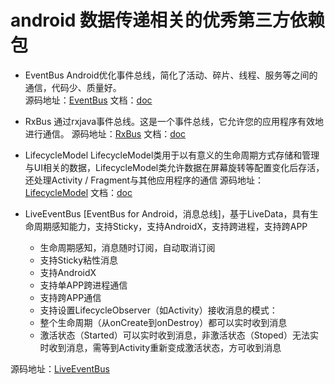 # android 数据传递相关的优秀第三方依赖包

* EventBus Android优化事件总线，简化了活动、碎片、线程、服务等之间的通信，代码少、质量好。  
源码地址：[EventBus](https://github.com/greenrobot/EventBus) 文档：[doc](http://greenrobot.org/eventbus/documentation/)

* RxBus 通过rxjava事件总线。这是一个事件总线，它允许您的应用程序有效地进行通信。
源码地址：[RxBus](https://github.com/AndroidKnife/RxBus) 文档：[doc](https://github.com/AndroidKnife/RxBus/blob/master/README.md)

* LifecycleModel LifecycleModel类用于以有意义的生命周期方式存储和管理与UI相关的数据，LifecycleModel类允许数据在屏幕旋转等配置变化后存活，还处理Activity / Fragment与其他应用程序的通信
源码地址：[LifecycleModel](https://github.com/JessYanCoding/LifecycleModel) 文档：[doc](https://github.com/JessYanCoding/LifecycleModel/blob/master/README.md)

* LiveEventBus [EventBus for Android，消息总线]，基于LiveData，具有生命周期感知能力，支持Sticky，支持AndroidX，支持跨进程，支持跨APP
  *  生命周期感知，消息随时订阅，自动取消订阅
  * 支持Sticky粘性消息
  * 支持AndroidX
  * 支持单APP跨进程通信
  * 支持跨APP通信
  * 支持设置LifecycleObserver（如Activity）接收消息的模式：
  * 整个生命周期（从onCreate到onDestroy）都可以实时收到消息
  * 激活状态（Started）可以实时收到消息，非激活状态（Stoped）无法实时收到消息，需等到Activity重新变成激活状态，方可收到消息
  
  
源码地址：[LiveEventBus](https://github.com/JeremyLiao/LiveEventBus)

